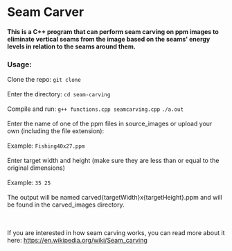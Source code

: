 # Seam Carver

#### This is a C++ program that can perform seam carving on ppm images to eliminate vertical seams from the image based on the seams' energy levels in relation to the seams around them.

### Usage:
Clone the repo:
```git clone ``` <br><br>
Enter the directory:
```cd seam-carving``` <br><br>
Compile and run:
```g++ functions.cpp seamcarving.cpp``` ```./a.out``` <br><br>
Enter the name of one of the ppm files in source_images or upload your own (including the file extension):<br><br>
Example: ```Fishing40x27.ppm```<br><br>
Enter target width and height (make sure they are less than or equal to the original dimensions) <br><br>
Example: ```35 25``` <br><br>
The output will be named carved{targetWidth}x{targetHeight}.ppm and will be found in the carved_images directory. <br><br><br>

If you are interested in how seam carving works, you can read more about it here: https://en.wikipedia.org/wiki/Seam_carving
